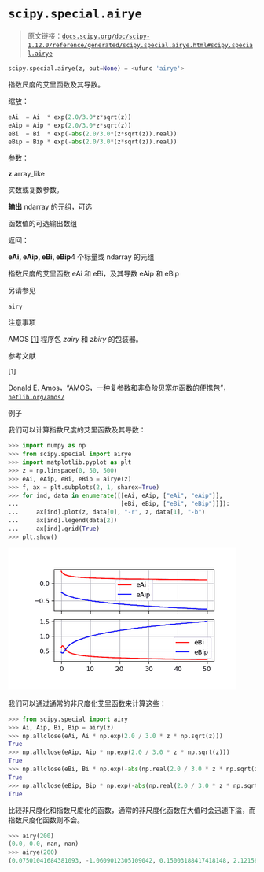 # `scipy.special.airye`

> 原文链接：[`docs.scipy.org/doc/scipy-1.12.0/reference/generated/scipy.special.airye.html#scipy.special.airye`](https://docs.scipy.org/doc/scipy-1.12.0/reference/generated/scipy.special.airye.html#scipy.special.airye)

```py
scipy.special.airye(z, out=None) = <ufunc 'airye'>
```

指数尺度的艾里函数及其导数。

缩放：

```py
eAi  = Ai  * exp(2.0/3.0*z*sqrt(z))
eAip = Aip * exp(2.0/3.0*z*sqrt(z))
eBi  = Bi  * exp(-abs(2.0/3.0*(z*sqrt(z)).real))
eBip = Bip * exp(-abs(2.0/3.0*(z*sqrt(z)).real)) 
```

参数：

**z** array_like

实数或复数参数。

**输出** ndarray 的元组，可选

函数值的可选输出数组

返回：

**eAi, eAip, eBi, eBip**4 个标量或 ndarray 的元组

指数尺度的艾里函数 eAi 和 eBi，及其导数 eAip 和 eBip

另请参见

`airy`

注意事项

AMOS [[1]](#rd1fda51dc1b9-1) 程序包 *zairy* 和 *zbiry* 的包装器。

参考文献

[1]

Donald E. Amos，“AMOS，一种复参数和非负阶贝塞尔函数的便携包”，[`netlib.org/amos/`](http://netlib.org/amos/)

例子

我们可以计算指数尺度的艾里函数及其导数：

```py
>>> import numpy as np
>>> from scipy.special import airye
>>> import matplotlib.pyplot as plt
>>> z = np.linspace(0, 50, 500)
>>> eAi, eAip, eBi, eBip = airye(z)
>>> f, ax = plt.subplots(2, 1, sharex=True)
>>> for ind, data in enumerate([[eAi, eAip, ["eAi", "eAip"]],
...                             [eBi, eBip, ["eBi", "eBip"]]]):
...     ax[ind].plot(z, data[0], "-r", z, data[1], "-b")
...     ax[ind].legend(data[2])
...     ax[ind].grid(True)
>>> plt.show() 
```

![../../_images/scipy-special-airye-1_00_00.png](img/de2d8f86a45a2b13a900cacd4a57191e.png)

我们可以通过通常的非尺度化艾里函数来计算这些：

```py
>>> from scipy.special import airy
>>> Ai, Aip, Bi, Bip = airy(z)
>>> np.allclose(eAi, Ai * np.exp(2.0 / 3.0 * z * np.sqrt(z)))
True
>>> np.allclose(eAip, Aip * np.exp(2.0 / 3.0 * z * np.sqrt(z)))
True
>>> np.allclose(eBi, Bi * np.exp(-abs(np.real(2.0 / 3.0 * z * np.sqrt(z)))))
True
>>> np.allclose(eBip, Bip * np.exp(-abs(np.real(2.0 / 3.0 * z * np.sqrt(z)))))
True 
```

比较非尺度化和指数尺度化的函数，通常的非尺度化函数在大值时会迅速下溢，而指数尺度化函数则不会。

```py
>>> airy(200)
(0.0, 0.0, nan, nan)
>>> airye(200)
(0.07501041684381093, -1.0609012305109042, 0.15003188417418148, 2.1215836725571093) 
```

